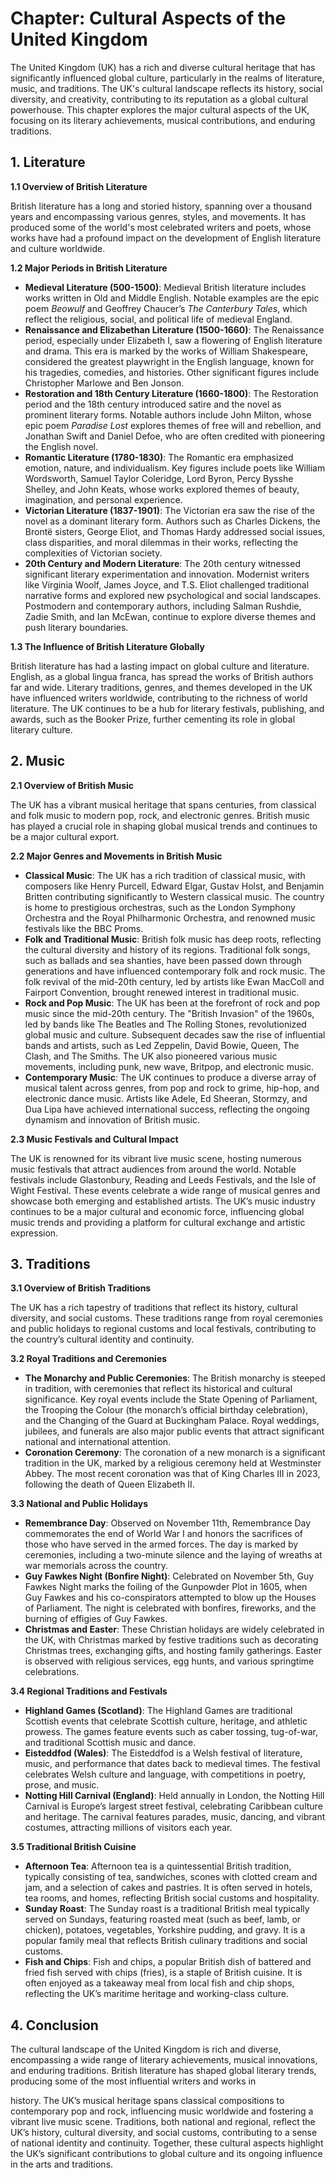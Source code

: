 # Chapter: Cultural Aspects of the United Kingdom

The United Kingdom (UK) has a rich and diverse cultural heritage that has significantly influenced global culture, particularly in the realms of literature, music, and traditions. The UK's cultural landscape reflects its history, social diversity, and creativity, contributing to its reputation as a global cultural powerhouse. This chapter explores the major cultural aspects of the UK, focusing on its literary achievements, musical contributions, and enduring traditions.

## 1. Literature

**1.1 Overview of British Literature**

British literature has a long and storied history, spanning over a thousand years and encompassing various genres, styles, and movements. It has produced some of the world's most celebrated writers and poets, whose works have had a profound impact on the development of English literature and culture worldwide.

**1.2 Major Periods in British Literature**

- **Medieval Literature (500-1500)**: Medieval British literature includes works written in Old and Middle English. Notable examples are the epic poem *Beowulf* and Geoffrey Chaucer’s *The Canterbury Tales*, which reflect the religious, social, and political life of medieval England.
- **Renaissance and Elizabethan Literature (1500-1660)**: The Renaissance period, especially under Elizabeth I, saw a flowering of English literature and drama. This era is marked by the works of William Shakespeare, considered the greatest playwright in the English language, known for his tragedies, comedies, and histories. Other significant figures include Christopher Marlowe and Ben Jonson.
- **Restoration and 18th Century Literature (1660-1800)**: The Restoration period and the 18th century introduced satire and the novel as prominent literary forms. Notable authors include John Milton, whose epic poem *Paradise Lost* explores themes of free will and rebellion, and Jonathan Swift and Daniel Defoe, who are often credited with pioneering the English novel.
- **Romantic Literature (1780-1830)**: The Romantic era emphasized emotion, nature, and individualism. Key figures include poets like William Wordsworth, Samuel Taylor Coleridge, Lord Byron, Percy Bysshe Shelley, and John Keats, whose works explored themes of beauty, imagination, and personal experience.
- **Victorian Literature (1837-1901)**: The Victorian era saw the rise of the novel as a dominant literary form. Authors such as Charles Dickens, the Brontë sisters, George Eliot, and Thomas Hardy addressed social issues, class disparities, and moral dilemmas in their works, reflecting the complexities of Victorian society.
- **20th Century and Modern Literature**: The 20th century witnessed significant literary experimentation and innovation. Modernist writers like Virginia Woolf, James Joyce, and T.S. Eliot challenged traditional narrative forms and explored new psychological and social landscapes. Postmodern and contemporary authors, including Salman Rushdie, Zadie Smith, and Ian McEwan, continue to explore diverse themes and push literary boundaries.

**1.3 The Influence of British Literature Globally**

British literature has had a lasting impact on global culture and literature. English, as a global lingua franca, has spread the works of British authors far and wide. Literary traditions, genres, and themes developed in the UK have influenced writers worldwide, contributing to the richness of world literature. The UK continues to be a hub for literary festivals, publishing, and awards, such as the Booker Prize, further cementing its role in global literary culture.

## 2. Music

**2.1 Overview of British Music**

The UK has a vibrant musical heritage that spans centuries, from classical and folk music to modern pop, rock, and electronic genres. British music has played a crucial role in shaping global musical trends and continues to be a major cultural export.

**2.2 Major Genres and Movements in British Music**

- **Classical Music**: The UK has a rich tradition of classical music, with composers like Henry Purcell, Edward Elgar, Gustav Holst, and Benjamin Britten contributing significantly to Western classical music. The country is home to prestigious orchestras, such as the London Symphony Orchestra and the Royal Philharmonic Orchestra, and renowned music festivals like the BBC Proms.
- **Folk and Traditional Music**: British folk music has deep roots, reflecting the cultural diversity and history of its regions. Traditional folk songs, such as ballads and sea shanties, have been passed down through generations and have influenced contemporary folk and rock music. The folk revival of the mid-20th century, led by artists like Ewan MacColl and Fairport Convention, brought renewed interest in traditional music.
- **Rock and Pop Music**: The UK has been at the forefront of rock and pop music since the mid-20th century. The "British Invasion" of the 1960s, led by bands like The Beatles and The Rolling Stones, revolutionized global music and culture. Subsequent decades saw the rise of influential bands and artists, such as Led Zeppelin, David Bowie, Queen, The Clash, and The Smiths. The UK also pioneered various music movements, including punk, new wave, Britpop, and electronic music.
- **Contemporary Music**: The UK continues to produce a diverse array of musical talent across genres, from pop and rock to grime, hip-hop, and electronic dance music. Artists like Adele, Ed Sheeran, Stormzy, and Dua Lipa have achieved international success, reflecting the ongoing dynamism and innovation of British music.

**2.3 Music Festivals and Cultural Impact**

The UK is renowned for its vibrant live music scene, hosting numerous music festivals that attract audiences from around the world. Notable festivals include Glastonbury, Reading and Leeds Festivals, and the Isle of Wight Festival. These events celebrate a wide range of musical genres and showcase both emerging and established artists. The UK’s music industry continues to be a major cultural and economic force, influencing global music trends and providing a platform for cultural exchange and artistic expression.

## 3. Traditions

**3.1 Overview of British Traditions**

The UK has a rich tapestry of traditions that reflect its history, cultural diversity, and social customs. These traditions range from royal ceremonies and public holidays to regional customs and local festivals, contributing to the country’s cultural identity and continuity.

**3.2 Royal Traditions and Ceremonies**

- **The Monarchy and Public Ceremonies**: The British monarchy is steeped in tradition, with ceremonies that reflect its historical and cultural significance. Key royal events include the State Opening of Parliament, the Trooping the Colour (the monarch’s official birthday celebration), and the Changing of the Guard at Buckingham Palace. Royal weddings, jubilees, and funerals are also major public events that attract significant national and international attention.
- **Coronation Ceremony**: The coronation of a new monarch is a significant tradition in the UK, marked by a religious ceremony held at Westminster Abbey. The most recent coronation was that of King Charles III in 2023, following the death of Queen Elizabeth II.

**3.3 National and Public Holidays**

- **Remembrance Day**: Observed on November 11th, Remembrance Day commemorates the end of World War I and honors the sacrifices of those who have served in the armed forces. The day is marked by ceremonies, including a two-minute silence and the laying of wreaths at war memorials across the country.
- **Guy Fawkes Night (Bonfire Night)**: Celebrated on November 5th, Guy Fawkes Night marks the foiling of the Gunpowder Plot in 1605, when Guy Fawkes and his co-conspirators attempted to blow up the Houses of Parliament. The night is celebrated with bonfires, fireworks, and the burning of effigies of Guy Fawkes.
- **Christmas and Easter**: These Christian holidays are widely celebrated in the UK, with Christmas marked by festive traditions such as decorating Christmas trees, exchanging gifts, and hosting family gatherings. Easter is observed with religious services, egg hunts, and various springtime celebrations.

**3.4 Regional Traditions and Festivals**

- **Highland Games (Scotland)**: The Highland Games are traditional Scottish events that celebrate Scottish culture, heritage, and athletic prowess. The games feature events such as caber tossing, tug-of-war, and traditional Scottish music and dance.
- **Eisteddfod (Wales)**: The Eisteddfod is a Welsh festival of literature, music, and performance that dates back to medieval times. The festival celebrates Welsh culture and language, with competitions in poetry, prose, and music.
- **Notting Hill Carnival (England)**: Held annually in London, the Notting Hill Carnival is Europe’s largest street festival, celebrating Caribbean culture and heritage. The carnival features parades, music, dancing, and vibrant costumes, attracting millions of visitors each year.

**3.5 Traditional British Cuisine**

- **Afternoon Tea**: Afternoon tea is a quintessential British tradition, typically consisting of tea, sandwiches, scones with clotted cream and jam, and a selection of cakes and pastries. It is often served in hotels, tea rooms, and homes, reflecting British social customs and hospitality.
- **Sunday Roast**: The Sunday roast is a traditional British meal typically served on Sundays, featuring roasted meat (such as beef, lamb, or chicken), potatoes, vegetables, Yorkshire pudding, and gravy. It is a popular family meal that reflects British culinary traditions and social customs.
- **Fish and Chips**: Fish and chips, a popular British dish of battered and fried fish served with chips (fries), is a staple of British cuisine. It is often enjoyed as a takeaway meal from local fish and chip shops, reflecting the UK’s maritime heritage and working-class culture.

## 4. Conclusion

The cultural landscape of the United Kingdom is rich and diverse, encompassing a wide range of literary achievements, musical innovations, and enduring traditions. British literature has shaped global literary trends, producing some of the most influential writers and works in

 history. The UK’s musical heritage spans classical compositions to contemporary pop and rock, influencing music worldwide and fostering a vibrant live music scene. Traditions, both national and regional, reflect the UK’s history, cultural diversity, and social customs, contributing to a sense of national identity and continuity. Together, these cultural aspects highlight the UK’s significant contributions to global culture and its ongoing influence in the arts and traditions.
